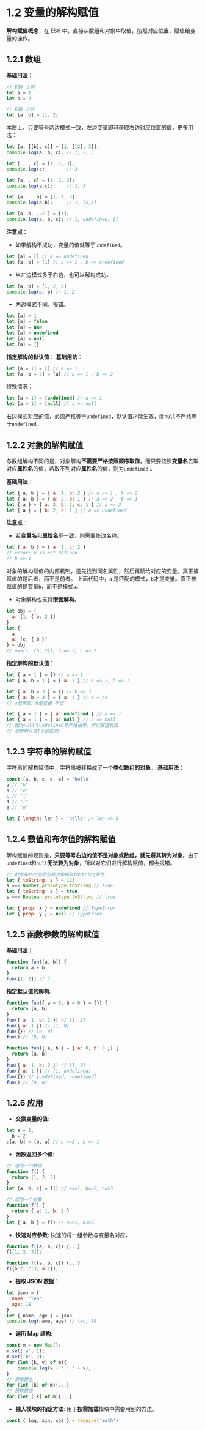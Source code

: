 # 1.2 变量的解构赋值

**解构赋值概念**：在 ES6 中，直接从数组和对象中取值，按照对应位置，赋值给变量的操作。

## 1.2.1 数组

**基础用法**：

```js
// ES6 之前
let a = 1
let b = 2

// ES6 之后
let [a, b] = [1, 2]
```

本质上，只要等号两边模式一致，左边变量即可获取右边对应位置的值，更多用法：

```js
let [a, [[b], c]] = [1, [[2], 3]];
console.log(a, b, c); // 1, 2, 3

let [ , , c] = [1, 2, 3];
console.log(c);       // 3

let [a, , c] = [1, 2, 3];
console.log(a,c);     // 1, 3

let [a, ...b] = [1, 2, 3];
console.log(a,b);     // 1, [2,3]

let [a, b, ..c.] = [1];
console.log(a, b, c); // 1, undefined, []
```

**注意点**：

- 如果解构不成功，变量的值就等于`undefined`。

```js
let [a] = [] // a => undefined
let [a, b] = [1] // a => 1 , b => undefined
```

- 当左边模式多于右边，也可以解构成功。

```js
let [a, b] = [1, 2, 3]
console.log(a, b) // 1, 2
```

- 两边模式不同，报错。

```js
let [a] = 1
let [a] = false
let [a] = NaN
let [a] = undefined
let [a] = null
let [a] = {}
```

**指定解构的默认值**：
**基础用法**：

```js
let [a = 1] = [] // a => 1
let [a, b = 2] = [a] // a => 1 , b => 2
```

特殊情况：

```js
let [a = 1] = [undefined] // a => 1
let [a = 1] = [null] // a => null
```

右边模式对应的值，必须严格等于`undefined`，默认值才能生效，而`null`不严格等于`undefined`。

## 1.2.2 对象的解构赋值

与数组解构不同的是，对象解构**不需要严格按照顺序取值**，而只要按照**变量名**去取对应**属性名**的值，若取不到对应**属性名**的值，则为`undefined` 。

**基础用法**：

```js
let { a, b } = { a: 1, b: 2 } // a => 1 , b => 2
let { a, b } = { a: 2, b: 1 } // a => 2 , b => 1
let { a } = { a: 3, b: 2, c: 1 } // a => 3
let { a } = { b: 2, c: 1 } // a => undefined
```

**注意点**：

- 若**变量名**和**属性名**不一致，则需要修改名称。

```js
let { a: b } = { a: 1, c: 2 }
// error: a is not defined
// b => 1
```

对象的解构赋值的内部机制，是先找到同名属性，然后再赋给对应的变量。真正被赋值的是后者，而不是前者。
上面代码中，`a` 是匹配的模式，`b`才是变量。真正被赋值的是变量`b`，而不是模式`a`。

- 对象解构也支持**嵌套解构**。

```js
let obj = {
  a: [1, { b: 2 }]
}
let {
  a,
  a: [c, { b }]
} = obj
// a=>[1, {b: 2}], b => 2, c => 1
```

**指定解构的默认值**：

```js
let { a = 1 } = {} // a => 1
let { a, b = 1 } = { a: 2 } // a => 2, b => 1

let { a: b = 3 } = {} // b => 3
let { a: b = 3 } = { a: 4 } // b = >4
// a是模式，b是变量 牢记

let { a = 1 } = { a: undefined } // a => 1
let { a = 1 } = { a: null } // a => null
// 因为null与undefined不严格相等，所以赋值有效
// 导致默认值1不会生效。
```

## 1.2.3 字符串的解构赋值

字符串的解构赋值中，字符串被转换成了一个**类似数组的对象**。 **基础用法**：

```js
const [a, b, c, d, e] = 'hello'
a // "h"
b // "e"
c // "l"
d // "l"
e // "o"

let { length: len } = 'hello' // len => 5
```

## 1.2.4 数值和布尔值的解构赋值

解构赋值的规则是，**只要等号右边的值不是对象或数组，就先将其转为对象**。由于`undefined`和`null`**无法转为对象**，所以对它们进行解构赋值，都会报错。

```js
// 数值和布尔值的包装对象都有toString属性
let { toString: s } = 123
s === Number.prototype.toString // true
let { toString: s } = true
s === Boolean.prototype.toString // true

let { prop: x } = undefined // TypeError
let { prop: y } = null // TypeError
```

## 1.2.5 函数参数的解构赋值

**基础用法**：

```js
function fun([a, b]) {
  return a + b
}
fun([1, 2]) // 3
```

**指定默认值的解构**:

```js
function fun({ a = 0, b = 0 } = {}) {
  return [a, b]
}
fun({ a: 1, b: 2 }) // [1, 2]
fun({ a: 1 }) // [1, 0]
fun({}) // [0, 0]
fun() // [0, 0]

function fun({ a, b } = { a: 0, b: 0 }) {
  return [a, b]
}
fun({ a: 1, b: 2 }) // [1, 2]
fun({ a: 1 }) // [1, undefined]
fun({}) // [undefined, undefined]
fun() // [0, 0]
```

## 1.2.6 应用

- **交换变量的值**:

```js
let a = 1,
  b = 2
;[a, b] = [b, a] // a =>2 , b => 1
```

- **函数返回多个值**:

```js
// 返回一个数组
function f() {
  return [1, 2, 3]
}
let [a, b, c] = f() // a=>1, b=>2, c=>3

// 返回一个对象
function f() {
  return { a: 1, b: 2 }
}
let { a, b } = f() // a=>1, b=>2
```

- **快速对应参数**: 快速的将一组参数与变量名对应。

```js
function f([a, b, c]) {...}
f([1, 2, 3]);

function f({a, b, c}) {...}
f({b:2, c:3, a:1});
```

- **提取 JSON 数据**：

```js
let json = {
  name: 'leo',
  age: 18
}
let { name, age } = json
console.log(name, age) // leo, 18
```

- **遍历 Map 结构**:

```js
const m = new Map();
m.set('a', 1);
m.set('b', 2);
for (let [k, v] of m){
    console.log(k + ' : ' + v);
}
// 获取键名
for (let [k] of m){...}
// 获取键值
for (let [,k] of m){...}
```

- **输入模块的指定方法**: 用于**按需加载**模块中需要用到的方法。

```js
const { log, sin, cos } = require('math')
```
